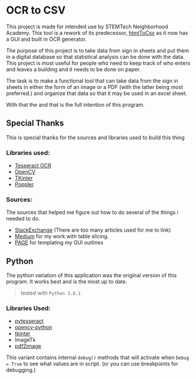 # OCR to CSV
This project is made for intended use by STEMTech Neighborhood Academy. This tool is a rework of its predecessor, [htmlToCsv](https://github.com/rad10/htmlToCsv) as it now has a GUI and built in OCR generator.

The purpose of this project is to take data from sign in sheets and put them in a digital database so that statistical analysis can be done with the data. This project is most useful for people who need to keep track of who enters and leaves a building and it needs to be done on paper.

The task is to make a functional tool that can take data from the sign in sheets in either the form of an image or a PDF (with the latter being most preferred.) and organize that data so that it may be used in an excel sheet.

With that the 
and that is the full intention of this program.
## Special Thanks
This is special thanks for the sources and libraries used to build this thing
### Libraries used:

 - [Tesseract OCR](https://github.com/tesseract-ocr/tesseract)
 - [OpenCV](https://opencv.org/)
 - [TKinter](https://docs.python.org/3/library/tkinter.html)
 - [Poppler](https://poppler.freedesktop.org/)
### Sources:
The sources that helped me figure out how to do several of the things i needed to do.
 - [StackExchange](https://stackexchange.com/) (There are too many articles used for me to link)
 - [Medium](https://medium.com/coinmonks/a-box-detection-algorithm-for-any-image-containing-boxes-756c15d7ed26) for my work with table slicing.
 - [PAGE](http://page.sourceforge.net/) for templating my GUI outlines

## Python
The python variation of this application was the original version of this program. It works best and is the most up to date.
> tested with `Python 3.8.1`

### Libraries Used:

 - [pytesseract](https://pypi.org/project/pytesseract/)
 - [opencv-python](https://pypi.org/project/opencv-python/)
 - [tkinter](https://docs.python.org/3/library/tkinter.html)
 - ImageTk
 - [pdf2image](https://github.com/Belval/pdf2image)

This variant contains internal `debug()` methods that will activate when `Debug = True` to see what values are in script. (or you can use breakpoints for debugging.)
